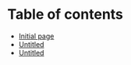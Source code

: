 # Table of contents

* [Initial page](README.md)
* [Untitled](untitled.md)
* [Untitled](untitled-1.md)

